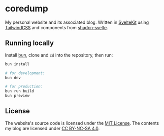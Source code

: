 # coredump

My personal website and its associated blog. Written in [SvelteKit](https://kit.svelte.dev) using [TailwindCSS](https://tailwindcss.com/) and components from [shadcn-svelte](https://www.shadcn-svelte.com/).

## Running locally

Install [bun](https://bun.sh), clone and `cd` into the repository, then run:

```bash
bun install

# for development:
bun dev

# for production:
bun run build
bun preview
```

## License

The website's source code is licensed under the [MIT License](LICENSE). The contents my blog are licensed under [CC BY-NC-SA 4.0](https://creativecommons.org/licenses/by-nc-sa/4.0/).
